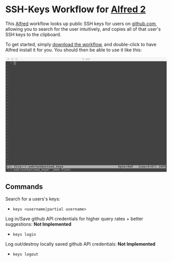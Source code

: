 # SSH-Keys Workflow for [Alfred 2](http://www.alfredapp.com/)

This [Alfred](http://www.alfredapp.com/) workflow looks up public SSH keys for users
on [github.com](https://github.com/), allowing you to search
for the user intuitively, and copies all of that user's SSH keys
to the clipboard.

To get started, simply [download the workflow](SSH-Keys.alfredworkflow), and double-click
to have Alfred install it for you. You should then be able
to use it like this:

![ssh keys demo](ssh-keys-workflow-animation.gif)

## Commands

Search for a users's keys:
- `keys <username|partial username>`

Log in/Save github API credentials for higher query rates + better suggestions: **Not Implemented**
- `keys login`

Log out/destroy locally saved github API credentials: **Not Implemented**
- `keys logout`
